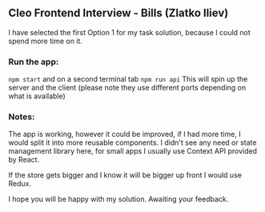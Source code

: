 ## Cleo Frontend Interview - Bills (Zlatko Iliev)

I have selected the first Option 1 for my task solution, because I could not spend more time on it.

### Run the app:

`npm start` and on a second terminal tab `npm run api`
This will spin up the server and the client (please note they use different ports depending on what is available)

### Notes:

The app is working, however it could be improved, if I had more time, I would split it into more reusable components.
I didn't see any need or state management library here, for small apps I usually use Context API provided by React.

If the store gets bigger and I know it will be bigger up front I would use Redux.

I hope you will be happy with my solution. Awaiting your feedback.
